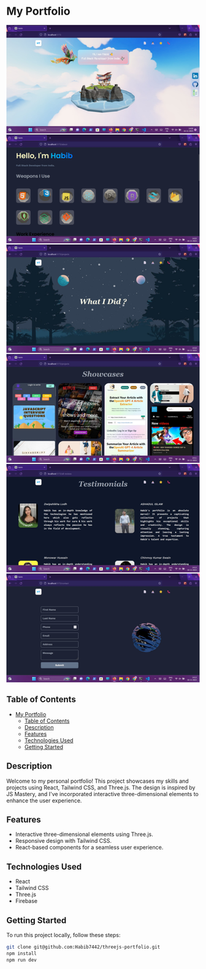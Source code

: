 # My Portfolio

![Home](./src/assets/ss/home_ss.jpg)
![About](./src/assets/ss/aboutss.jpg)
![Project](./src/assets/ss/project_ss1.jpg)
![Project2](./src/assets/ss/project_ss2.jpg)
![Testimonial](./src/assets/ss/testimonialss.jpg)
![Contact](./src/assets/ss/contactss.jpg)

## Table of Contents
- [My Portfolio](#my-portfolio)
  - [Table of Contents](#table-of-contents)
  - [Description](#description)
  - [Features](#features)
  - [Technologies Used](#technologies-used)
  - [Getting Started](#getting-started)

## Description

Welcome to my personal portfolio! This project showcases my skills and projects using React, Tailwind CSS, and Three.js. The design is inspired by JS Mastery, and I've incorporated interactive three-dimensional elements to enhance the user experience.

## Features

- Interactive three-dimensional elements using Three.js.
- Responsive design with Tailwind CSS.
- React-based components for a seamless user experience.

## Technologies Used

- React
- Tailwind CSS
- Three.js
- Firebase

## Getting Started

To run this project locally, follow these steps:

```bash
git clone git@github.com:Habib7442/threejs-portfolio.git
npm install
npm run dev

